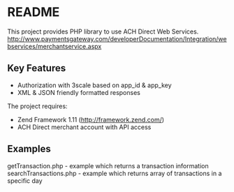 README
======

This project provides PHP library to use ACH Direct Web Services.
http://www.paymentsgateway.com/developerDocumentation/Integration/webservices/merchantservice.aspx

Key Features
------------
* Authorization with 3scale based on app_id & app_key
* XML & JSON friendly formatted responses


The project requires:

* Zend Framework 1.11 (http://framework.zend.com/)
* ACH Direct merchant account with API access


Examples
---------------------
getTransaction.php - example which returns a transaction information
searchTransactions.php - example which returns array of transactions in a specific day
